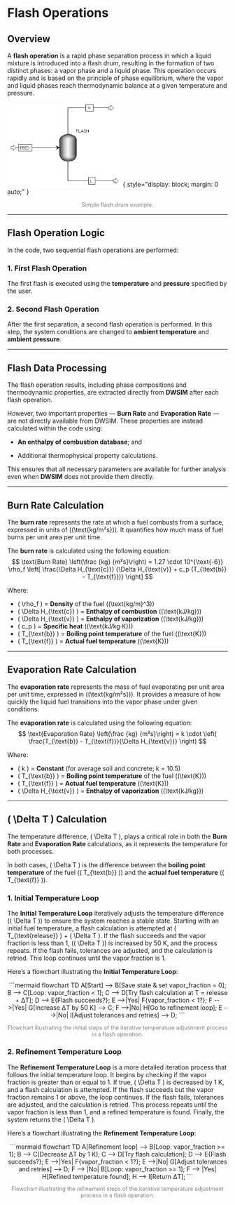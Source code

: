 # Flash Operations

## Overview

A **flash operation** is a rapid phase separation process in which a liquid mixture is introduced into a flash drum, resulting in the formation of two distinct phases: a vapor phase and a liquid phase. This operation occurs rapidly and is based on the principle of phase equilibrium, where the vapor and liquid phases reach thermodynamic balance at a given temperature and pressure.

![flash_image](assets/images/flash_image.png){ style="display: block; margin: 0 auto;" }
<p style="text-align: center; font-size: 0.9em; color: gray;">Simple flash drum example.</p>

---

## Flash Operation Logic

In the code, two sequential flash operations are performed:

### 1. First Flash Operation

The first flash is executed using the **temperature** and **pressure** specified by the user.

### 2. Second Flash Operation

After the first separation, a second flash operation is performed.
In this step, the system conditions are changed to **ambient temperature** and **ambient pressure**.

---

## Flash Data Processing

The flash operation results, including phase compositions and thermodynamic properties, are extracted directly from **DWSIM** after each flash operation.

However, two important properties — **Burn Rate** and **Evaporation Rate** — are not directly available from DWSIM.
These properties are instead calculated within the code using:

* **An enthalpy of combustion database**; and

* Additional thermophysical property calculations.

This ensures that all necessary parameters are available for further analysis even when **DWSIM** does not provide them directly.

---

## Burn Rate Calculation

The **burn rate** represents the rate at which a fuel combusts from a surface, expressed in units of \((\text{kg/m²s})\). It quantifies how much mass of fuel burns per unit area per unit time.

The **burn rate** is calculated using the following equation:
$$
\text{Burn Rate} \left(\frac {kg} {m²s}\right) = 1.27 \cdot 10^{\text{-6}} \rho_f  
\left[ 
  \frac{\Delta H_{\text{c}}}
       {\Delta H_{\text{v}} + c_p (T_{\text{b}} - T_{\text{f}})}
\right]
$$

Where:

- \( \rho_f \) = **Density** of the fuel \((\text{kg/m}^3)\)
- \( \Delta H_{\text{c}} \) = **Enthalpy of combustion** \((\text{kJ/kg})\)
- \( \Delta H_{\text{v}} \) = **Enthalpy of vaporization** \((\text{kJ/kg})\)
- \( c_p \) = **Specific heat** \((\text{kJ/kg·K})\)
- \( T_{\text{b}} \) = **Boiling point temperature** of the fuel \((\text{K})\)
- \( T_{\text{f}} \) = **Actual fuel temperature** \((\text{K})\)

---

## Evaporation Rate Calculation

The **evaporation rate** represents the mass of fuel evaporating per unit area per unit time, expressed in \((\text{kg/m²s})\).
It provides a measure of how quickly the liquid fuel transitions into the vapor phase under given conditions.

The **evaporation rate** is calculated using the following equation:
$$
\text{Evaporation Rate} \left(\frac {kg} {m²s}\right) = k \cdot \left( \frac{T_{\text{b}} - T_{\text{f}}}{\Delta H_{\text{v}}} \right)
$$

Where:

- \( k \) = **Constant** (for average soil and concrete; k = 10.5)
- \( T_{\text{b}} \) = **Boiling point temperature** of the fuel \((\text{K})\)
- \( T_{\text{f}} \) = **Actual fuel temperature** \((\text{K})\)
- \( \Delta H_{\text{v}} \) = **Enthalpy of vaporization** \((\text{kJ/kg})\)

---

## \( \Delta T \) Calculation

The temperature difference, \( \Delta T \), plays a critical role in both the **Burn Rate** and **Evaporation Rate** calculations, as it represents the temperature for both processes.

In both cases, \( \Delta T \) is the difference between the **boiling point temperature** of the fuel (\( T_{\text{b}} \)) and the **actual fuel temperature** (\( T_{\text{f}} \)).

### 1. Initial Temperature Loop

The **Initial Temperature Loop** iteratively adjusts the temperature difference (\( \Delta T \)) to ensure the system reaches a stable state. Starting with an initial fuel temperature, a flash calculation is attempted at \( T_{\text{release}} \) + \( \Delta T \). If the flash succeeds and the vapor fraction is less than 1, (\( \Delta T \)) is increased by 50 K, and the process repeats. If the flash fails, tolerances are adjusted, and the calculation is retried. This loop continues until the vapor fraction is 1.

Here’s a flowchart illustrating the **Initial Temperature Loop**:

<div style="text-align: center;">
```mermaid
  flowchart TD
    A[Start] --> B[Save state & 
    set vapor_fraction = 0];
    B --> C[Loop: vapor_fraction < 1];
    C --> D[Try flash calculation at 
    T = release + ΔT];
    D --> E{Flash succeeds?};
    E -->|Yes| F{vapor_fraction < 1?};
    F -->|Yes| G[Increase ΔT by 50 K] --> C;
    F -->|No| H[Go to refinement loop];
    E -->|No| I[Adjust tolerances 
    and retries] --> D;
```
</div>

<p style="text-align: center; font-size: 0.9em; color: gray;">Flowchart illustrating the initial steps of the iterative temperature adjustment process in a flash operation.</p>

### 2. Refinement Temperature Loop

The **Refinement Temperature Loop** is a more detailed iteration process that follows the initial temperature loop. It begins by checking if the vapor fraction is greater than or equal to 1. If true, \( \Delta T \) is decreased by 1 K, and a flash calculation is attempted. If the flash succeeds but the vapor fraction remains 1 or above, the loop continues. If the flash fails, tolerances are adjusted, and the calculation is retried. This process repeats until the vapor fraction is less than 1, and a refined temperature is found. Finally, the system returns the \( \Delta T \).

Here’s a flowchart illustrating the **Refinement Temperature Loop**:

<div style="text-align: center;">
```mermaid
  flowchart TD
    A[Refinement loop] --> B[Loop: vapor_fraction >= 1];
    B --> C[Decrease ΔT by 1 K];
    C --> D[Try flash calculation];
    D --> E{Flash succeeds?};
    E -->|Yes| F{vapor_fraction < 1?};
    E -->|No| G[Adjust tolerances 
    and retries] --> D;
    F --> |No| B[Loop: vapor_fraction >= 1];
    F --> |Yes| H[Refined temperature found];
    H --> I[Return ΔT];
```
</div>

<p style="text-align: center; font-size: 0.9em; color: gray;">Flowchart illustrating the refinement steps of the iterative temperature adjustment process in a flash operation.</p>

